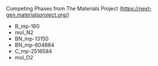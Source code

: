 Competing Phases from The Materials Project (https://next-gen.materialsproject.org/)
 - B_mp-160
 - mol_N2
 - BN_mp-13150
 - BN_mp-604884
 - C_mp-2516584
 - mol_O2
